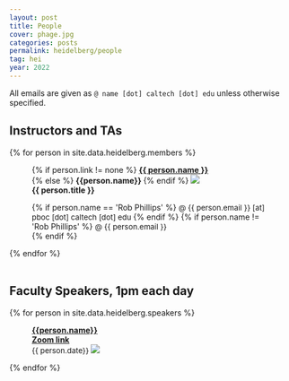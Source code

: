```yaml
---
layout: post
title: People
cover: phage.jpg
categories: posts
permalink: heidelberg/people
tag: hei
year: 2022
---
```


All emails are given as `@ name [dot] caltech [dot] edu` unless otherwise specified.

## Instructors and TAs
{% for person in site.data.heidelberg.members %}
<div id="person-im">
<figure>

{% if person.link != none %}
<b> <a href="{{person.link}}">{{ person.name }}</a></b><br/>
{% else %}
<b> {{person.name}} </b>
{% endif %}
<img src="{{ site.baseurl }}/images/people/{{ person.image }}"><br />
<b>{{ person.title }} </b>
<figcaption>
{% if person.name == 'Rob Phillips' %}
<span style="font-size: 10pt;"> @ {{ person.email }} [at] pboc [dot] caltech [dot] edu </span>
{% endif %}
{% if person.name != 'Rob Phillips' %}
<span style="font-size: 10pt;"> @ {{ person.email }} </span><br />
{% endif %}
<span class="stretch"></span>
</figcaption>
</figure>
</div>
{% endfor %}
<br/>
<br/>


## Faculty Speakers, 1pm each day

{% for person in site.data.heidelberg.speakers %}
<div id="person-im">
<figure>
<b><a href="{{person.link}}">{{person.name}}</a></b><br/>
<b><a href="{{person.zoom}}">Zoom link</a></b><br/>
<span style="font-size: 10pt;">  {{ person.date}} </span>
<img src="{{site.baseurl}}/images/people/{{person.image}}"><br/>
</figure>
</div>
{% endfor %}

